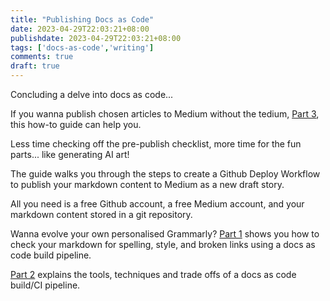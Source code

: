 ```yaml
---
title: "Publishing Docs as Code"
date: 2023-04-29T22:03:21+08:00
publishdate: 2023-04-29T22:03:21+08:00
tags: ['docs-as-code','writing']
comments: true
draft: true
---
```

Concluding a delve into docs as code...

If you wanna publish chosen articles to Medium without the tedium, [Part 3](../../how-to/publish-markdown-document-to-medium/), this how-to guide can help you.

Less time checking off the pre-publish checklist, more time for the fun parts... like generating AI art!

The guide walks you through the steps to create a Github Deploy Workflow to publish your markdown content to Medium as a new draft story.

All you need is a free Github account, a free Medium account, and your markdown content stored in a git repository.

Wanna evolve your own personalised Grammarly? [Part 1](../../how-to/create-a-docs-as-code-build-pipeline) shows you how to check your markdown for spelling, style, and broken links using a docs as code build pipeline.

[Part 2](../../explainer/docs-as-code-build-pipeline-explained/) explains the tools, techniques and trade offs of a docs as code build/CI pipeline.